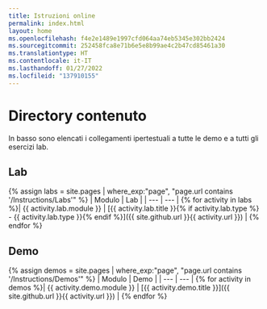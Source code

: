 ```yaml
---
title: Istruzioni online
permalink: index.html
layout: home
ms.openlocfilehash: f4e2e1489e1997cfd064aa74eb5345e302bb2424
ms.sourcegitcommit: 252458fca8e71b6e5e8b99ae4c2b47cd85461a30
ms.translationtype: HT
ms.contentlocale: it-IT
ms.lasthandoff: 01/27/2022
ms.locfileid: "137910155"
---
```

# <a name="content-directory"></a>Directory contenuto

In basso sono elencati i collegamenti ipertestuali a tutte le demo e a tutti gli esercizi lab.

## <a name="labs"></a>Lab

{% assign labs = site.pages | where_exp:"page", "page.url contains '/Instructions/Labs'" %}
| Modulo | Lab |
| --- | --- | 
{% for activity in labs  %}| {{ activity.lab.module }} | [{{ activity.lab.title }}{% if activity.lab.type %} - {{ activity.lab.type }}{% endif %}]({{ site.github.url }}{{ activity.url }}) |
{% endfor %}

## <a name="demos"></a>Demo

{% assign demos = site.pages | where_exp:"page", "page.url contains '/Instructions/Demos'" %}
| Modulo | Demo |
| --- | --- | 
{% for activity in demos  %}| {{ activity.demo.module }} | [{{ activity.demo.title }}]({{ site.github.url }}{{ activity.url }}) |
{% endfor %}
